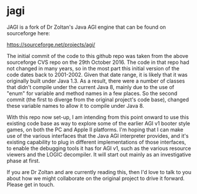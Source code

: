 # jagi
JAGI is a fork of Dr Zoltan's Java AGI engine that can be found on sourceforge here:

https://sourceforge.net/projects/agi/

The initial commit of the code to this github repo was taken from the above sourceforge CVS repo on the 29th October 2016. The code in that repo had not changed in many years, so in the most part this initial version of the code dates back to 2001-2002. Given that date range, it is likely that it was originally built under Java 1.3. As a result, there were a number of classes that didn't compile under the current Java 8, mainly due to the use of "enum" for variable and method names in a few places. So the second commit (the first to diverge from the original project's code base), changed these variable names to allow it to compile under Java 8.

With this repo now set-up, I am intending from this point onward to use this existing code base as way to explore some of the earlier AGI v1 booter style games, on both the PC and Apple II platforms. I'm hoping that I can make use of the various interfaces that the Java AGI interpreter provides, and it's existing capability to plug in different implementations of those interfaces, to enable the debugging tools it has for AGI v1, such as the various resource viewers and the LOGIC decompiler. It will start out mainly as an investigative phase at first.

If you are Dr Zoltan and are currently reading this, then I'd love to talk to you about how we might collaborate on the original project to drive it forward. Please get in touch.
